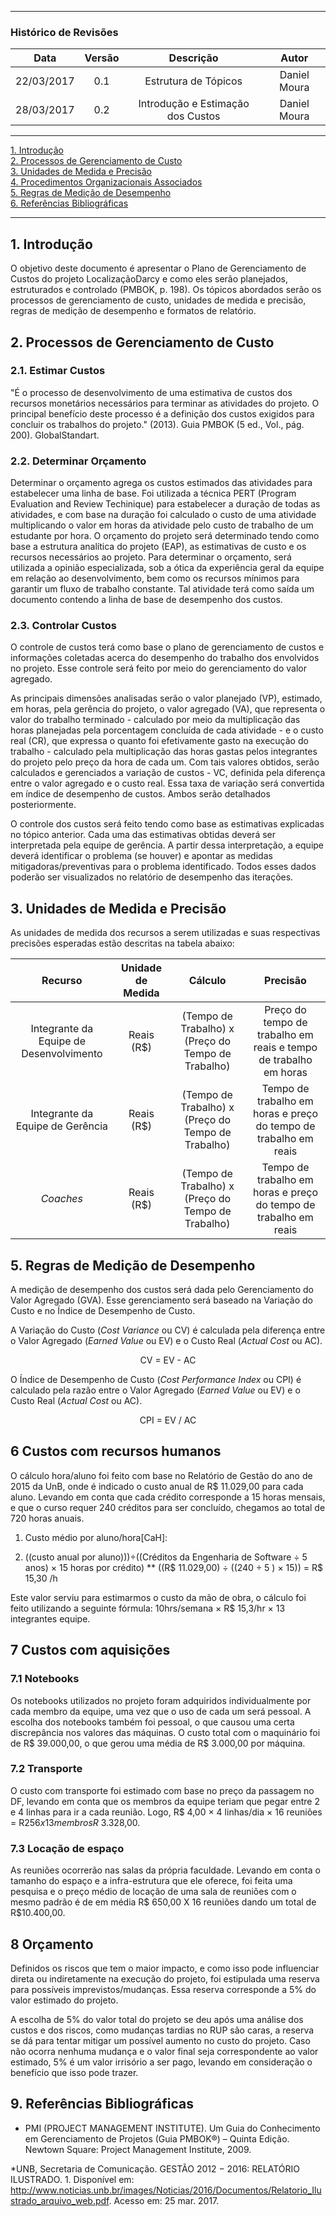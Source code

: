 
***
### Histórico de Revisões

| Data | Versão | Descrição | Autor |
|:----:|:------:|:---------:|:-----:|
| 22/03/2017 | 0.1 | Estrutura de Tópicos | Daniel Moura |
| 28/03/2017 | 0.2 | Introdução e Estimação dos Custos | Daniel Moura |

-----

[1. Introdução](#1-introdução)  
[2. Processos de Gerenciamento de Custo](#2-processos-de-gerenciamento-de-custo)  
[3. Unidades de Medida e Precisão](#3-unidades-de-medida-e-precisão)  
[4. Procedimentos Organizacionais Associados](#4-procedimentos-organizacionais-associados)  
[5. Regras de Medição de Desempenho](#5-regras-de-medição-de-desempenho)   
[6. Referências Bibliográficas](#6-referências-bibliográficas)   

------------------------------------

## 1. Introdução

O objetivo deste documento é apresentar o Plano de Gerenciamento de Custos do projeto LocalizaçãoDarcy e como eles serão planejados, estruturados e controlado (PMBOK, p. 198). Os tópicos abordados serão os processos de gerenciamento de custo, unidades de medida e precisão, regras de medição de desempenho e formatos de relatório.

## 2. Processos de Gerenciamento de Custo

### 2.1. Estimar Custos
"É o processo de desenvolvimento de uma estimativa de custos dos recursos monetários necessários para terminar as atividades do projeto. O principal benefício deste processo é a definição dos custos exigidos para concluir os trabalhos do projeto." (2013). Guia PMBOK (5 ed., Vol., pág. 200). GlobalStandart.

### 2.2. Determinar Orçamento
Determinar o orçamento agrega os custos estimados das atividades para estabelecer uma linha de base. Foi utilizada a técnica PERT (Program Evaluation and Review Techinique) para estabelecer a duração de todas as atividades, e com base na duração foi calculado o custo de uma atividade multiplicando o valor em horas da atividade pelo custo de trabalho de um estudante por hora.
O orçamento do projeto será determinado tendo como base a estrutura analítica do projeto (EAP), as estimativas de custo e os recursos necessários ao projeto. Para determinar o orçamento, será utilizada a opinião especializada, sob a ótica da experiência geral da equipe em relação ao desenvolvimento, bem como os recursos mínimos para garantir um fluxo de trabalho constante. Tal atividade terá como saída um documento contendo a linha de base de desempenho dos custos.

### 2.3. Controlar Custos

O controle de custos terá como base o plano de gerenciamento de custos e informações coletadas acerca do desempenho do trabalho dos envolvidos no projeto. Esse controle será feito por meio do gerenciamento do valor agregado.

As principais dimensões analisadas serão o valor planejado (VP), estimado, em horas, pela gerência do projeto, o valor agregado (VA), que representa o valor do trabalho terminado - calculado por meio da multiplicação das horas planejadas pela porcentagem concluída de cada atividade - e o custo real (CR), que expressa o quanto foi efetivamente gasto na execução do trabalho - calculado pela multiplicação das horas gastas pelos integrantes do projeto pelo preço da hora de cada um. Com tais valores obtidos, serão calculados e gerenciados a variação de custos - VC, definida pela diferença entre o valor agregado e o custo real. Essa taxa de variação será convertida em índice de desempenho de custos. Ambos serão detalhados posteriormente.

O controle dos custos será feito tendo como base as estimativas explicadas no tópico anterior. Cada uma das estimativas obtidas deverá ser interpretada pela equipe de gerência. A partir dessa interpretação, a equipe deverá identificar o problema (se houver) e apontar as medidas mitigadoras/preventivas para o problema identificado. Todos esses dados poderão ser visualizados no relatório de desempenho das iterações.


## 3. Unidades de Medida e Precisão

As unidades de medida dos recursos a serem utilizadas e suas respectivas precisões esperadas estão descritas na tabela abaixo:

| Recurso | Unidade de Medida | Cálculo | Precisão |
|:---:|:---:|:---:|:---:|
| Integrante da Equipe de Desenvolvimento | Reais (R$) | (Tempo de Trabalho) x (Preço do Tempo de Trabalho) | Preço do tempo de trabalho em reais e tempo de trabalho em horas |
| Integrante da Equipe de Gerência | Reais (R$) | (Tempo de Trabalho) x (Preço do Tempo de Trabalho) | Tempo de trabalho em horas e preço do tempo de trabalho em reais |
| _Coaches_ | Reais (R$) | (Tempo de Trabalho) x (Preço do Tempo de Trabalho) | Tempo de trabalho em horas e preço do tempo de trabalho em reais |

## 5. Regras de Medição de Desempenho

A medição de desempenho dos custos será dada pelo Gerenciamento do Valor Agregado (GVA). Esse gerenciamento será baseado na Variação do Custo e no Índice de Desempenho de Custo.

A Variação do Custo (_Cost Variance_ ou CV) é calculada pela diferença entre o Valor Agregado (_Earned Value_ ou EV) e o Custo Real (_Actual Cost_ ou AC).
<p align = "center" >CV = EV - AC

O Índice de Desempenho de Custo (_Cost Performance Index_ ou CPI) é calculado pela razão entre o Valor Agregado (_Earned Value_ ou EV) e o Custo Real (_Actual Cost_ ou AC).
<p align = "center" >CPI = EV / AC

## 6 Custos com recursos humanos
O cálculo hora/aluno foi feito com base no Relatório de Gestão do ano de 2015 da UnB, onde é indicado o custo anual de R$ 11.029,00 para cada aluno. Levando em conta que cada crédito corresponde a 15 horas mensais, e que o curso requer 240 créditos para ser concluído, chegamos ao total de 720 horas anuais.

1. Custo médio por aluno/hora[CaH]:

2. ((custo anual por aluno)))÷((Créditos da Engenharia de Software ÷ 5 anos) × 15 horas por crédito)
** ((R$ 11.029,00) ÷ ((240 ÷ 5 ) × 15)) = R$ 15,30 /h

Este valor serviu para estimarmos o custo da mão de obra, o cálculo foi feito utilizando a seguinte fórmula: 10hrs/semana × R$ 15,3/hr × 13 integrantes equipe.

## 7	Custos com aquisições
### 7.1	Notebooks
Os notebooks utilizados no projeto foram adquiridos individualmente por cada membro da equipe, uma vez que o uso de cada um será pessoal. A escolha dos notebooks também foi pessoal, o que causou uma certa discrepância nos valores das máquinas. O custo total com o maquinário foi de R$ 39.000,00, o que gerou uma média de R$ 3.000,00 por máquina.
### 7.2	Transporte
O custo com transporte foi estimado com base no preço da passagem no DF, levando em conta que os membros da equipe teriam que pegar entre 2 e 4 linhas para ir a cada reunião. Logo, R$ 4,00 × 4 linhas/dia × 16 reuniões = R$256 x 13 membros R$ 3.328,00.
### 7.3	Locação de espaço
As reuniões ocorrerão nas salas da própria faculdade. Levando em conta o tamanho do espaço e a infra-estrutura que ele oferece, foi feita uma pesquisa e o preço médio de locação de uma sala de reuniões com o mesmo padrão é de em média R$ 650,00 X 16 reuniões dando um total de R$10.400,00.

## 8	Orçamento
Definidos os riscos que tem o maior impacto, e como isso pode influenciar direta ou indiretamente na execução do projeto, foi estipulada uma reserva para possíveis imprevistos/mudanças. Essa reserva corresponde a 5% do valor estimado do projeto.

A escolha de 5% do valor total do projeto se deu após uma análise dos custos e dos riscos, como mudanças tardias no RUP são caras, a reserva se dá para tentar mitigar um possível aumento no custo do projeto. Caso não ocorra nenhuma mudança e o valor final seja correspondente ao valor estimado, 5% é um valor irrisório a ser pago, levando em consideração o benefício que isso pode trazer.


## 9. Referências Bibliográficas

* PMI (PROJECT MANAGEMENT INSTITUTE). Um Guia do Conhecimento em Gerenciamento de Projetos (Guia PMBOK®) – Quinta Edição. Newtown Square: Project Management Institute, 2009.

*UNB, Secretaria de Comunicação. GESTÃO 2012 − 2016: RELATÓRIO ILUSTRADO. 1. Disponível em: <http://www.noticias.unb.br/images/Noticias/2016/Documentos/Relatorio_Ilustrado_arquivo_web.pdf>. Acesso em: 25 mar. 2017.
